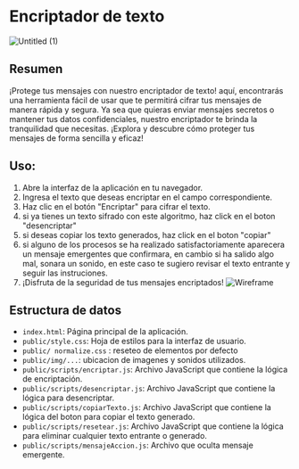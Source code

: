 # Encriptador de texto
![Untitled (1)](https://github.com/lauramesa/encriptadorTexto.github.io/assets/68919601/256d3fc4-9633-4970-9619-bfb8cd83bd10)

## Resumen
¡Protege tus mensajes con nuestro encriptador de texto! aquí, encontrarás una herramienta fácil de usar que te permitirá cifrar tus mensajes de manera rápida y segura. Ya sea que quieras enviar mensajes secretos o mantener tus datos confidenciales, nuestro encriptador te brinda la tranquilidad que necesitas. 
¡Explora y  descubre cómo proteger tus mensajes de forma sencilla y eficaz!

## Uso:
1. Abre la interfaz de la aplicación en tu navegador.
2. Ingresa el texto que deseas encriptar en el campo correspondiente.
3. Haz clic en el botón "Encriptar" para cifrar el texto.
4. si ya tienes un texto sifrado con este algoritmo, haz click en el boton "desencriptar"
5. si deseas copiar los texto generados, haz click en el boton "copiar"
6. si alguno de los procesos se ha realizado satisfactoriamente aparecera un mensaje emergentes que confirmara, en cambio si ha salido algo mal, sonara un sonido, en este caso te sugiero revisar el texto entrante y seguir las instruciones.
7. ¡Disfruta de la seguridad de tus mensajes encriptados!
![Wireframe](https://github.com/lauramesa/encriptadorTexto.github.io/assets/68919601/0642d773-4180-49be-ab58-51431ad8096f)

## Estructura  de datos
- `index.html`: Página principal de la aplicación.
- `public/style.css`: Hoja de estilos para la interfaz de usuario.
- `public/ normalize.css` : reseteo de elementos por defecto
- `public/img/...`: ubicacion de imagenes y sonidos utilizados.
- `public/scripts/encriptar.js`: Archivo JavaScript que contiene la lógica de encriptación.
- `public/scripts/desencriptar.js`: Archivo JavaScript que contiene la lógica para desencriptar.
- `public/scripts/copiarTexto.js`: Archivo JavaScript que contiene la lógica del boton para copiar el texto generado.
- `public/scripts/resetear.js`: Archivo JavaScript que contiene la lógica para eliminar cualquier texto entrante o generado.
- `public/scripts/mensajeAccion.js`: Archivo que oculta mensaje emergente.
